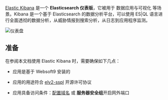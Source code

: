 [Elastic Kibana](https://www.elastic.co/kibana) 是一个 **Elasticsearch 仪表板**，它被用于 数据应用与可视化  等场景。Kibana 是一个基于 Elasticsearch 的数据分析平台，可以使用 ES|QL 语言进行全面透彻的数据分析，从威胁情报到搜索分析，从日志到应用程序监测。


![仪表盘](https://libs.websoft9.com/Websoft9/DocsPicture/zh/kibana/kibana-gui-websoft9.png)


## 准备

在参阅本文档使用 Elastic Kibana 时，需要确保如下几点：

- 应用是基于 Websoft9 安装的

- 应用的用途符合 [elv2-sspl](https://www.elastic.co/licensing/elastic-license) 开源许可协议

- 应用具备访问条件：[配置域名](./guide/appsetdomain) 或 **服务器安全组**开启网外端口